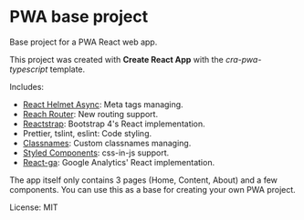 # PWA base project

Base project for a PWA React web app.

This project was created with **Create React App** with the _cra-pwa-typescript_ template.

Includes:

- [React Helmet Async](https://github.com/staylor/react-helmet-async 'React Helmet Async'): Meta tags managing.
- [Reach Router](https://reach.tech/router/ 'Reach Router'): New routing support.
- [Reactstrap](https://reactstrap.github.io/ 'Reactstrap'): Bootstrap 4's React implementation.
- Prettier, tslint, eslint: Code styling.
- [Classnames](https://github.com/JedWatson/classnames 'Classnames'): Custom classnames managing.
- [Styled Components](https://styled-components.com/ 'Styled Components'): css-in-js support.
- [React-ga](https://github.com/react-ga/react-ga 'React-ga'): Google Analytics' React implementation.

The app itself only contains 3 pages (Home, Content, About) and a few components. You can use this as a base for creating your own PWA project.

License: MIT

